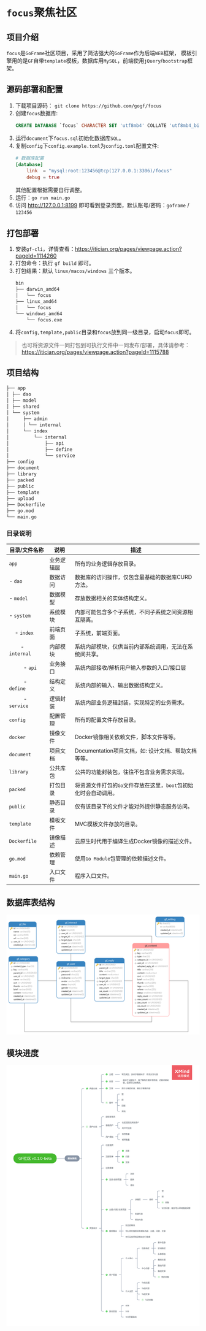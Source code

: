 # `focus`聚焦社区

## 项目介绍

`focus`是`GoFrame`社区项目，采用了简洁强大的`GoFrame`作为后端`WEB`框架，
模板引擎用的是`GF`自带`template`模板，数据库用`MySQL`，前端使用`jQuery`/`bootstrap`框架。

## 源码部署和配置

1. 下载项目源码： `git clone https://github.com/gogf/focus`
1. 创建`focus`数据库:
    ```sql
    CREATE DATABASE `focus` CHARACTER SET 'utf8mb4' COLLATE 'utf8mb4_bin';
    ```
1. 运行`document`下`focus.sql`初始化数据库`SQL`。
3. 复制`config`下`config.example.toml`为`config.toml`配置文件:
    ```toml
    # 数据库配置
    [database]
        link  = "mysql:root:123456@tcp(127.0.0.1:3306)/focus"
        debug = true
    ```
    其他配置根据需要自行调整。
4. 运行：`go run main.go`
5. 访问 http://127.0.0.1:8199 即可看到登录页面，默认账号/密码：`goframe` / `123456`

## 打包部署

1. 安装`gf-cli`，详情查看：https://itician.org/pages/viewpage.action?pageId=1114260
2. 打包命令：执行 `gf build` 即可。
3. 打包结果：默认 `linux/macos/windows` 三个版本。
    ```shell
    bin
    ├── darwin_amd64
    │   └── focus
    ├── linux_amd64
    │   └── focus
    └── windows_amd64
        └── focus.exe
    ```
4. 将`config,template,public`目录和`focus`放到同一级目录，启动`focus`即可。
> 也可将资源文件一同打包到可执行文件中一同发布/部署，具体请参考：https://itician.org/pages/viewpage.action?pageId=1115788

## 项目结构

```
├── app
│ ├── dao
│ ├── model
│ ├── shared
│ └── system
│     ├── admin
│     │ └── internal
│     └── index
│         └── internal
│             ├── api
│             ├── define
│             └── service
├── config
├── document
├── library
├── packed
├── public
├── template
├── upload
├── Dockerfile
├── go.mod
└── main.go
```

### 目录说明

|目录/文件名称   | 说明 | 描述
|---|---|---
|`app`           | 业务逻辑层 | 所有的业务逻辑存放目录。
| - `dao`        | 数据访问   | 数据库的访问操作，仅包含最基础的数据库CURD方法。
| - `model`      | 数据模型   | 存放数据相关的实体结构定义。
| - `system`     | 系统模块   | 内部可能包含多个子系统，不同子系统之间资源相互隔离。
| &nbsp; &nbsp; - `index`    | 前端页面 | 子系统，前端页面。
| &nbsp; &nbsp; &nbsp; &nbsp; - `internal`       | 内部模块 | 系统内部模块，仅供当前内部系统调用，无法在系统间共享。
| &nbsp; &nbsp; &nbsp; &nbsp; &nbsp; - `api`     | 业务接口 | 系统内部接收/解析用户输入参数的入口/接口层
| &nbsp; &nbsp; &nbsp; &nbsp; &nbsp; - `define`  | 结构定义 | 系统内部的输入、输出数据结构定义。
| &nbsp; &nbsp; &nbsp; &nbsp; &nbsp; - `service` | 逻辑封装 | 系统内部业务逻辑封装，实现特定的业务需求。
|`config`        | 配置管理   | 所有的配置文件存放目录。
|`docker`        | 镜像文件   | Docker镜像相关依赖文件，脚本文件等等。
|`document`      | 项目文档   | Documentation项目文档，如: 设计文档、帮助文档等等。
|`library`       | 公共库包   | 公共的功能封装包，往往不包含业务需求实现。
|`packed`        | 打包目录   | 将资源文件打包的`Go`文件存放在这里，`boot`包初始化时会自动调用。
|`public`        | 静态目录   | 仅有该目录下的文件才能对外提供静态服务访问。
|`template`      | 模板文件   | MVC模板文件存放的目录。
|`Dockerfile`    | 镜像描述 | 云原生时代用于编译生成Docker镜像的描述文件。
|`go.mod`        | 依赖管理   | 使用`Go Module`包管理的依赖描述文件。
|`main.go`       | 入口文件   | 程序入口文件。

## 数据库表结构

![image](document/images/databases.png)

## 模块进度

![image](document/design/focus-v0.1.0-beta.png)